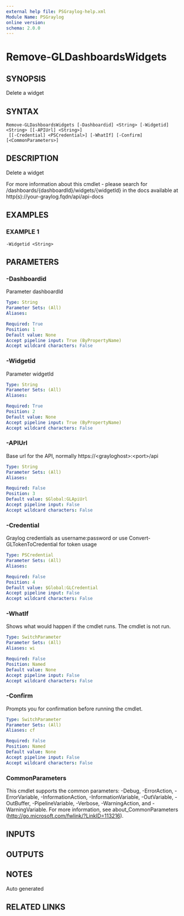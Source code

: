```yaml
---
external help file: PSGraylog-help.xml
Module Name: PSGraylog
online version:
schema: 2.0.0
---
```


# Remove-GLDashboardsWidgets

## SYNOPSIS
Delete a widget

## SYNTAX

```
Remove-GLDashboardsWidgets [-Dashboardid] <String> [-Widgetid] <String> [[-APIUrl] <String>]
 [[-Credential] <PSCredential>] [-WhatIf] [-Confirm] [<CommonParameters>]
```

## DESCRIPTION
Delete a widget


For more information about this cmdlet - please search for /dashboards/{dashboardId}/widgets/{widgetId} in the docs available at http(s)://your-graylog.fqdn/api/api-docs

## EXAMPLES

### EXAMPLE 1
```
-Widgetid <String>
```

## PARAMETERS

### -Dashboardid
Parameter dashboardId

```yaml
Type: String
Parameter Sets: (All)
Aliases:

Required: True
Position: 1
Default value: None
Accept pipeline input: True (ByPropertyName)
Accept wildcard characters: False
```

### -Widgetid
Parameter widgetId

```yaml
Type: String
Parameter Sets: (All)
Aliases:

Required: True
Position: 2
Default value: None
Accept pipeline input: True (ByPropertyName)
Accept wildcard characters: False
```

### -APIUrl
Base url for the API, normally https://\<grayloghost\>:\<port\>/api

```yaml
Type: String
Parameter Sets: (All)
Aliases:

Required: False
Position: 3
Default value: $Global:GLApiUrl
Accept pipeline input: False
Accept wildcard characters: False
```

### -Credential
Graylog credentials as username:password or use Convert-GLTokenToCredential for token usage

```yaml
Type: PSCredential
Parameter Sets: (All)
Aliases:

Required: False
Position: 4
Default value: $Global:GLCredential
Accept pipeline input: False
Accept wildcard characters: False
```

### -WhatIf
Shows what would happen if the cmdlet runs.
The cmdlet is not run.

```yaml
Type: SwitchParameter
Parameter Sets: (All)
Aliases: wi

Required: False
Position: Named
Default value: None
Accept pipeline input: False
Accept wildcard characters: False
```

### -Confirm
Prompts you for confirmation before running the cmdlet.

```yaml
Type: SwitchParameter
Parameter Sets: (All)
Aliases: cf

Required: False
Position: Named
Default value: None
Accept pipeline input: False
Accept wildcard characters: False
```

### CommonParameters
This cmdlet supports the common parameters: -Debug, -ErrorAction, -ErrorVariable, -InformationAction, -InformationVariable, -OutVariable, -OutBuffer, -PipelineVariable, -Verbose, -WarningAction, and -WarningVariable. For more information, see about_CommonParameters (http://go.microsoft.com/fwlink/?LinkID=113216).

## INPUTS

## OUTPUTS

## NOTES
Auto generated

## RELATED LINKS
